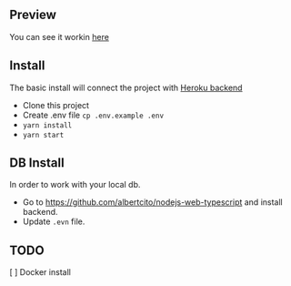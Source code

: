 ## Preview

You can see it workin [here](https://albertcito.github.io/react-graphql-urql/#/login)

## Install

The basic install will connect the project with [Heroku backend](https://node-albertcito-com.herokuapp.com/graphql)

- Clone this project
- Create .env file `cp .env.example .env`
- `yarn install`
- `yarn start`

## DB Install

In order to work with your local db.
- Go to https://github.com/albertcito/nodejs-web-typescript and install backend.
- Update `.evn` file.

## TODO
[ ] Docker install